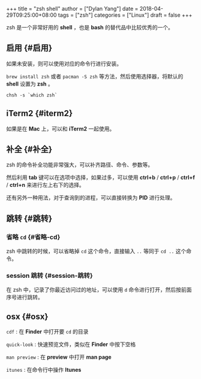 +++
title = "zsh shell"
author = ["Dylan Yang"]
date = 2018-04-29T09:25:00+08:00
tags = ["zsh"]
categories = ["Linux"]
draft = false
+++

zsh 是一个非常好用的 **shell** ，也是 **bash** 的替代品中比较优秀的一个。


## 启用 {#启用}

如果未安装，则可以使用对应的命令行进行安装。

`brew install zsh` 或者 `pacman -S zsh` 等方法，然后使用选择器，将默认的 **shell** 设置为 **zsh** 。

```shell
chsh -s `which zsh`
```


## iTerm2 {#iterm2}

如果是在 **Mac** 上，可以和 **iTerm2** 一起使用。


## 补全 {#补全}

zsh 的命令补全功能非常强大，可以补齐路径、命令、参数等。

然后利用 **tab** 键可以在选项中选择，如果过多，可以使用 **ctrl+b** /
**ctrl+p** / **ctrl+f** / **ctrl+n** 来进行左上右下的选择。

还有另外一种用法，对于查询到的进程，可以直接转换为 **PID** 进行处理。


## 跳转 {#跳转}


### 省略 `cd` {#省略-cd}

zsh 中跳转的时候，可以省略掉 `cd` 这个命令，直接输入 `..` 等同于 `cd ..` 这个命令。


### session 跳转 {#session-跳转}

在 zsh 中，记录了你最近访问过的地址，可以使用 `d` 命令进行打开，然后按前面序号进行跳转。


## osx {#osx}

`cdf`
: 在 **Finder** 中打开要 `cd` 的目录

`quick-look`
: 快速预览文件，类似在 **Finder** 中按下空格

`man preview`
: 在 **preview** 中打开 **man page**

`itunes`
: 在命令行中操作 **Itunes**
